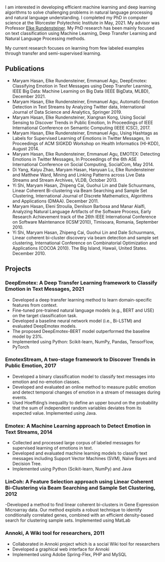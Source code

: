 
I am interested in developing efficient machine learning and deep learning algorithms to solve challenging problems in natural language processing and natural language understanding. 
I completed my PhD in computer science at the Worcester Polytechnic Institute in May, 2021. My advisor was Professor [Elke Rundensteiner](https://www.wpi.edu/people/faculty/rundenst). My PhD research has been mainly focused on text classification using Machine Learning, Deep Transfer Learning and Natural Language Processing methods. 

My current research focuses on learning from few labeled examples through transfer and semi-supervised learning.

## Publications

-	Maryam Hasan, Elke Rundensteiner, Emmanuel Agu, DeepEmotex: Classifying Emotion in Text Messages using Deep Transfer Learning, IEEE Big Data: Machine Learning on Big Data (IEEE BigData, MLBD), December 2021. 
-	Maryam Hasan, Elke Rundensteiner, Emmanuel Agu, Automatic Emotion Detection in Text Streams by Analyzing Twitter data, International Journal of Data Science and Analytics, Springer 2019.
-	Maryam Hasan, Elke Rundensteiner, Xiangnan Kong, Using Social Sensing to Discover Trends in Public Emotion, In Proceedings of IEEE International Conference on Semantic Computing (IEEE ICSC), 2017.
-	Maryam Hasan, Elke Rundensteiner, Emmanuel Agu, Using Hashtags as Labels for Supervised Learning of Emotions in Twitter Messages, In Proceedings of ACM SIGKDD Workshop on Health Informatics (HI-KDD), August 2014.
-	Maryam Hasan, Elke Rundensteiner, Emmanuel Agu, EMOTEX: Detecting Emotions in Twitter Messages, In Proceedings of the 6th ASE International Conference on Social Computing, SocialCom, May 2014.
-	Di Yang, Kaiyu Zhao, Maryam Hasan, Hanyuan Lu, Elke Rundensteiner and Matthew Ward, Mining and Linking Patterns across Live Data Streams and Stream Archives, VLDB, October 2013.
-	Yi Shi, Maryam Hasan, Zhipeng Cai, Guohui Lin and Dale Schuurmans, Linear Coherent Bi-clustering via Beam Searching and Sample Set Clustering, International Journal of Discrete Mathematics, Algorithms and Applications (DMAA). December 2011.
-	Maryam Hasan, Eleni Stroulia, Denilson Barbosa and Manar Alalfi, Analyzing Natural Language Artifacts of the Software Process, Early Research Achievement track of the 26th IEEE International Conference on Software Maintenance (ICSM'2010), Timisoara, Romania, September 2010.
-	Yi Shi, Maryam Hasan, Zhipeng Cai, Guohui Lin and Dale Schuurmans, Linear coherent bi-cluster discovery via beam detection and sample set clustering, International Conference on Combinatorial Optimization and Applications (COCOA 2010). The Big Island, Hawaii, United States. December 2010.

## Projects
### DeepEmotex: A Deep Transfer Learning framework to Classify Emotion in Text Messages, 2021
-	Developed a deep transfer learning method to learn domain-specific features from context.
- Fine-tuned pre-trained natural language models (e.g., BERT and USE) on the target classification task. 
-  Developed a baseline neural network model (i.e., Bi-LSTM) and evaluated DeepEmotex models. 
-  The proposed DeepEmotex-BERT model outperformed the baseline model by 23%. 
- Implemented using Python: Scikit-learn, NumPy, Pandas, TensorFlow, PyTorch

### EmotexStream, A two-stage framework to Discover Trends in Public Emotion, 2017
-	Developed a binary classification model to classify text messages into emotion and no-emotion classes.
- Developed and evaluated an online method to measure public emotion and detect temporal changes of emotion in a stream of messages during events. 
- Used Hoeffding’s inequality to define an upper bound on the probability that the sum of independent random variables deviates from its expected value. Implemented using Java.

### Emotex: A Machine Learning approach to Detect Emotion in Text Streams, 2014
-	Collected and processed large corpus of labeled messages for supervised learning of emotions in text. 
-	Developed and evaluated machine learning models to classify text messages including Support Vector Machines (SVM), Naïve Bayes and Decision Tree. 
-	Implemented using Python (Scikit-learn, NumPy) and Java
		
### LinCoh: A Feature Selection approach using Linear Coherent Bi-Clustering via Beam Searching and Sample Set Clustering, 2012
-Developed a method to find linear coherent bi-clusters in Gene Expression Microarray data. Our method exploits a robust technique to identify conditionally correlated genes, combined with an efficient density-based search for clustering sample sets. Implemented using MatLab	

### Annoki, A Wiki tool for researchers, 2011
-	Collaborated in Annoki project which is a social Wiki tool for researchers
-	Developed a graphical web interface for Annoki 
-	Implemented using Adobe Spring-Flex, PHP and MySQL



